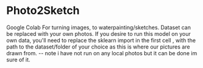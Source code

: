 # Photo2Sketch
Google Colab For turning images, to waterpainting/sketches. Dataset can be replaced with your own photos.
If you desire to run this model on your own data, you'll need to replace the sklearn import in the first cell , with the path to the dataset/folder of your choice as this is where our pictures are drawn from. 
-- note i have not run on any local photos but it can be done im sure of it.
